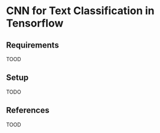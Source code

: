 # CNN for Text Classification in Tensorflow

## Requirements

TOOD

## Setup

TODO

## References

TOOD